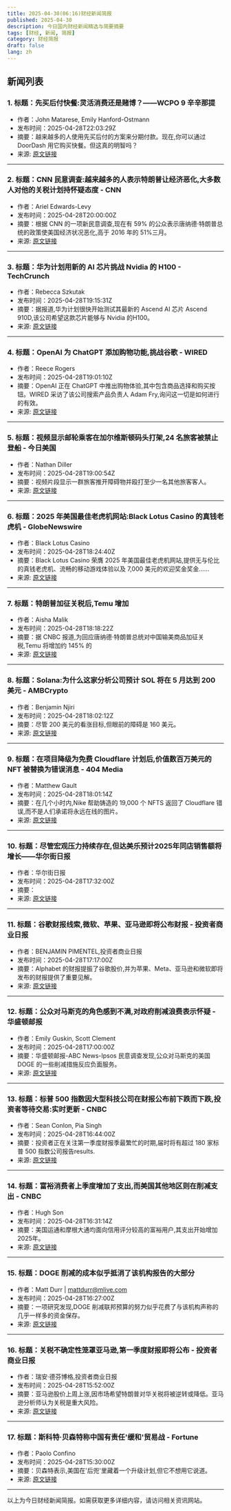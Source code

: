 ```yaml
---
title: 2025-04-30(06:16)财经新闻简报
published: 2025-04-30
description: 今日国内财经新闻精选与简要摘要
tags: [财经, 新闻, 简报]
category: 财经简报
draft: false
lang: zh
---
```


## 新闻列表

### 1. 标题：先买后付快餐:灵活消费还是赌博？——WCPO 9 辛辛那提
- 作者：John Matarese, Emily Hanford-Ostmann
- 发布时间：2025-04-28T22:03:29Z
- 摘要：越来越多的人使用先买后付的方案来分期付款。现在,你可以通过 DoorDash 用它购买快餐。但这真的明智吗？
- 来源: [原文链接](https://www.wcpo.com/money/consumer/dont-waste-your-money/buy-now-pay-later-for-fast-food-flexible-spending-option-or-a-gamble)

---

### 2. 标题：CNN 民意调查:越来越多的人表示特朗普让经济恶化,大多数人对他的关税计划持怀疑态度 - CNN
- 作者：Ariel Edwards-Levy
- 发布时间：2025-04-28T20:00:00Z
- 摘要：根据 CNN 的一项新民意调查,现在有 59% 的公众表示唐纳德·特朗普总统的政策使美国经济状况恶化,高于 2016 年的 51%三月。
- 来源: [原文链接](https://www.cnn.com/2025/04/28/politics/poll-trump-economy-tariffs/index.html)

---

### 3. 标题：华为计划用新的 AI 芯片挑战 Nvidia 的 H100 - TechCrunch
- 作者：Rebecca Szkutak
- 发布时间：2025-04-28T19:15:31Z
- 摘要：据报道,华为计划很快开始测试其最新的 Ascend AI 芯片 Ascend 910D,该公司希望这款芯片能够与 Nvidia 的H100。
- 来源: [原文链接](https://techcrunch.com/2025/04/28/huawei-aims-to-take-on-nvidias-h100-with-new-ai-chip/)

---

### 4. 标题：OpenAI 为 ChatGPT 添加购物功能,挑战谷歌 - WIRED
- 作者：Reece Rogers
- 发布时间：2025-04-28T19:01:10Z
- 摘要：OpenAI 正在 ChatGPT 中推出购物体验,其中包含商品选择和购买按钮。WIRED 采访了该公司搜索产品负责人 Adam Fry,询问这一切是如何进行的有效。
- 来源: [原文链接](https://www.wired.com/story/openai-adds-shopping-to-chatgpt/)

---

### 5. 标题：视频显示邮轮乘客在加尔维斯顿码头打架,24 名旅客被禁止登船 - 今日美国
- 作者：Nathan Diller
- 发布时间：2025-04-28T19:00:54Z
- 摘要：视频片段显示一群旅客推开障碍物并殴打至少一名其他旅客客人。
- 来源: [原文链接](https://www.usatoday.com/story/travel/cruises/2025/04/28/carnival-bans-guests-cruise-terminal-fight-galveston/83326709007/)

---

### 6. 标题：2025 年美国最佳老虎机网站:Black Lotus Casino 的真钱老虎机 - GlobeNewswire
- 作者：Black Lotus Casino
- 发布时间：2025-04-28T18:24:40Z
- 摘要：Black Lotus Casino 荣膺 2025 年美国最佳老虎机网站,提供无与伦比的真钱老虎机、流畅的移动游戏体验以及 7,000 美元的欢迎奖金奖金......
- 来源: [原文链接](https://www.globenewswire.com/news-release/2025/04/28/3069580/0/en/Best-Slot-Sites-in-the-USA-2025-Black-Lotus-Casino-s-Real-Money-Slots.html)

---

### 7. 标题：特朗普加征关税后,Temu 增加
- 作者：Aisha Malik
- 发布时间：2025-04-28T18:18:22Z
- 摘要：据 CNBC 报道,为回应唐纳德·特朗普总统对中国输美商品加征关税,Temu 将增加约 145% 的
- 来源: [原文链接](https://techcrunch.com/2025/04/28/temu-adds-import-charges-after-trump-tariffs/)

---

### 8. 标题：Solana:为什么这家分析公司预计 SOL 将在 5 月达到 200 美元 - AMBCrypto
- 作者：Benjamin Njiri
- 发布时间：2025-04-28T18:02:12Z
- 摘要：尽管 200 美元的看涨目标,但眼前的障碍是 160 美元。
- 来源: [原文链接](https://ambcrypto.com/solana-why-this-analytics-firm-expects-sol-to-hit-200-in-may/)

---

### 9. 标题：在项目降级为免费 Cloudflare 计划后,价值数百万美元的 NFT 被替换为错误消息 - 404 Media
- 作者：Matthew Gault
- 发布时间：2025-04-28T18:01:14Z
- 摘要：在几个小时内,Nike 帮助铸造的 19,000 个 NFTS 返回了 Cloudflare 错误,而不是人们承诺将永远在线的图片。
- 来源: [原文链接](https://www.404media.co/nfts-that-cost-millions-replaced-with-error-message-after-project-downgraded-to-free-cloudflare-plan/)

---

### 10. 标题：尽管宏观压力持续存在,但达美乐预计2025年同店销售额将增长——华尔街日报
- 作者：华尔街日报
- 发布时间：2025-04-28T17:32:00Z
- 摘要：
- 来源: [原文链接](https://www.wsj.com/business/earnings/dominos-earnings-q1-2025-dpz-stock-ebbace17)

---

### 11. 标题：谷歌财报线索,微软、苹果、亚马逊即将公布财报 - 投资者商业日报
- 作者：BENJAMIN PIMENTEL,投资者商业日报
- 发布时间：2025-04-28T17:17:00Z
- 摘要：Alphabet 的财报提振了谷歌股价,并为苹果、Meta、亚马逊和微软即将发布的财报提供了重要见解。
- 来源: [原文链接](https://www.investors.com/news/technology/google-stock-earnings-microsoft-apple-amazon-meta/)

---

### 12. 标题：公众对马斯克的角色感到不满,对政府削减浪费表示怀疑 - 华盛顿邮报
- 作者：Emily Guskin, Scott Clement
- 发布时间：2025-04-28T17:00:00Z
- 摘要：华盛顿邮报-ABC News-Ipsos 民意调查发现,公众对马斯克的美国 DOGE 的一些削减措施反应负面服务。
- 来源: [原文链接](https://www.washingtonpost.com/politics/2025/04/28/elon-musk-approval-poll/)

---

### 13. 标题：标普 500 指数因大型科技公司在财报公布前下跌而下跌,投资者等待交易:实时更新 - CNBC
- 作者：Sean Conlon, Pia Singh
- 发布时间：2025-04-28T16:44:00Z
- 摘要：投资者正在关注第一季度财报季最繁忙的时期,届时将有超过 180 家标普 500 指数公司报告results.
- 来源: [原文链接](https://www.cnbc.com/2025/04/27/stock-futures-slip-ahead-of-busy-earnings-week-live-updates.html)

---

### 14. 标题：富裕消费者上季度增加了支出,而美国其他地区则在削减支出 - CNBC
- 作者：Hugh Son
- 发布时间：2025-04-28T16:31:14Z
- 摘要：美国运通和摩根大通均面向信用评分较高的富裕用户,其支出开始增加2025年。
- 来源: [原文链接](https://www.cnbc.com/2025/04/28/wealthy-consumers-spend-rest-of-america-cuts-back.html)

---

### 15. 标题：DOGE 削减的成本似乎抵消了该机构报告的大部分
- 作者：Matt Durr | mattdurr@mlive.com
- 发布时间：2025-04-28T16:27:00Z
- 摘要：一项研究发现,DOGE 削减联邦预算的努力似乎花费了与该机构声称的几乎一样多的资金保存。
- 来源: [原文链接](https://www.mlive.com/news/2025/04/cost-of-doge-cuts-appear-to-wipe-out-most-of-agencys-reported-savings.html)

---

### 16. 标题：关税不确定性笼罩亚马逊,第一季度财报即将公布 - 投资者商业日报
- 作者：瑞安·德芬博格,投资者商业日报
- 发布时间：2025-04-28T15:52:00Z
- 摘要：亚马逊股价上周上涨,因市场希望特朗普对华关税将被逆转或降低。亚马逊分析师认为关税是重大风险。
- 来源: [原文链接](https://www.investors.com/news/technology/amazon-stock-tariffs-q1-report-trump/)

---

### 17. 标题：斯科特·贝森特称中国有责任'缓和'贸易战 - Fortune
- 作者：Paolo Confino
- 发布时间：2025-04-28T15:30:00Z
- 摘要：贝森特表示,美国在'后兜'里藏着一个升级计划,但它不想用它说道。
- 来源: [原文链接](https://fortune.com/article/scott-bessent-china-responsibility-deescalate-trade-war/)

---


以上为今日财经新闻简报。如需获取更多详细内容，请访问相关资讯网站。